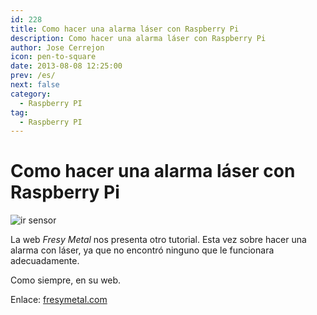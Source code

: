 ```yaml
---
id: 228
title: Como hacer una alarma láser con Raspberry Pi
description: Como hacer una alarma láser con Raspberry Pi
author: Jose Cerrejon
icon: pen-to-square
date: 2013-08-08 12:25:00
prev: /es/
next: false
category:
  - Raspberry PI
tag:
  - Raspberry PI
---
```


# Como hacer una alarma láser con Raspberry Pi

![ir sensor](/images/2013/08/ir.jpg)

La web *Fresy Metal* nos presenta otro tutorial. Esta vez sobre hacer una alarma con láser, ya que no encontró ninguno que le funcionara adecuadamente.

Como siempre, en su web.

Enlace: [fresymetal.com](http://www.fresymetal.com/como-hacer-una-alarma-laser-con-raspberry/)